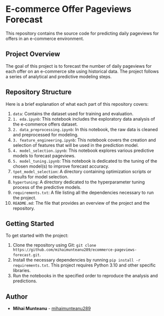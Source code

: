 <h1>E-commerce Offer Pageviews Forecast</h1>

<p>This repository contains the source code for predicting daily pageviews for offers in an e-commerce environment.</p>

<h2>Project Overview</h2>

<p>The goal of this project is to forecast the number of daily pageviews for each offer on an e-commerce site using historical data. The project follows a series of analytical and predictive modeling steps.</p>

<h2>Repository Structure</h2>

<p>Here is a brief explanation of what each part of this repository covers:</p>

<ol>
<li><code>data</code>: Contains the dataset used for training and evaluation.</li>
<li><code>1. eda.ipynb</code>: This notebook includes the exploratory data analysis of the e-commerce offers dataset.</li>
<li><code>2. data_preprocessing.ipynb</code>: In this notebook, the raw data is cleaned and preprocessed for modeling.</li>
<li><code>3. feature_engineering.ipynb</code>: This notebook covers the creation and selection of features that will be used in the prediction model.</li>
<li><code>4. model_selection.ipynb</code>: This notebook explores various predictive models to forecast pageviews.</li>
<li><code>5. model_tuning.ipynb</code>: This notebook is dedicated to the tuning of the chosen model(s) to improve forecast accuracy.</li>
<li><code>tpot_model_selection</code>: A directory containing optimization scripts or results for model selection.</li>
<li><code>hypertuning</code>: A directory dedicated to the hyperparameter tuning process of the predictive models.</li>
<li><code>requirements.txt</code>: A file listing all the dependencies necessary to run the project.</li>
<li><code>README.md</code>: The file that provides an overview of the project and the repository.</li>
</ol>

<h2>Getting Started</h2>

<p>To get started with the project:</p>

<ol>
<li>Clone the repository using Git: <code>git clone https://github.com/mihaimunteanu289/ecommerce-pageviews-forecast.git</code>.</li>
<li>Install the necessary dependencies by running <code>pip install -r requirements.txt</code>. This project requires Python 3.10 and other specific libraries.</li>
<li>Run the notebooks in the specified order to reproduce the analysis and predictions.</li>
</ol>

<h2>Author</h2>

<ul>
<li><strong>Mihai Munteanu</strong> - <a href="https://github.com/mihaimunteanu289">mihaimunteanu289</a></li>
</ul>
